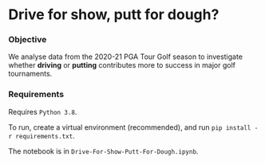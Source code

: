 # Drive for show, putt for dough? 

### Objective

We analyse data from the 2020-21 PGA Tour Golf season to investigate whether **driving** or **putting** contributes more to success in major golf tournaments. 

### Requirements

Requires `Python 3.8`.

To run, create a virtual environment (recommended), and run `pip install -r requirements.txt`.

The notebook is in `Drive-For-Show-Putt-For-Dough.ipynb`.
